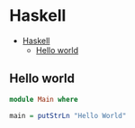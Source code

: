 # Haskell

<!--ts-->
* [Haskell](hasekll.md#haskell)
   * [Hello world](hasekll.md#hello-world)

<!-- Added by: runner, at: Thu Oct  7 10:03:56 UTC 2021 -->

<!--te-->

## Hello world
```haskell
module Main where

main = putStrLn "Hello World"
```
